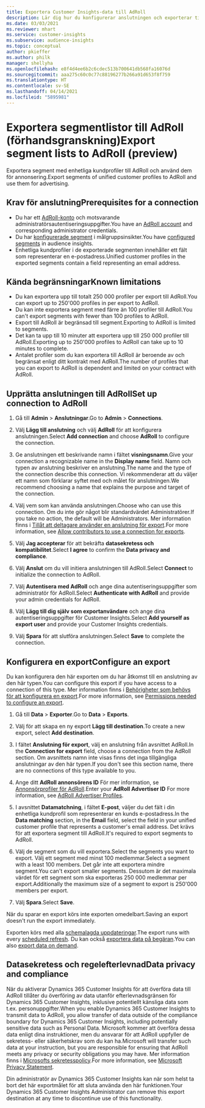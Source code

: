 ```yaml
---
title: Exportera Customer Insights-data till AdRoll
description: Lär dig hur du konfigurerar anslutningen och exporterar till AdRoll.
ms.date: 03/03/2021
ms.reviewer: mhart
ms.service: customer-insights
ms.subservice: audience-insights
ms.topic: conceptual
author: pkieffer
ms.author: philk
manager: shellyha
ms.openlocfilehash: e8f4d4ee6b2c6cdec513b700641db568fa16076d
ms.sourcegitcommit: aaa275c60c0c77c88196277b266a91d653f8f759
ms.translationtype: HT
ms.contentlocale: sv-SE
ms.lasthandoff: 04/14/2021
ms.locfileid: "5895981"
---
```

# <a name="export-segment-lists-to-adroll-preview"></a><span data-ttu-id="f26ab-103">Exportera segmentlistor till AdRoll (förhandsgranskning)</span><span class="sxs-lookup"><span data-stu-id="f26ab-103">Export segment lists to AdRoll (preview)</span></span>

<span data-ttu-id="f26ab-104">Exportera segment med enhetliga kundprofiler till AdRoll och använd dem för annonsering.</span><span class="sxs-lookup"><span data-stu-id="f26ab-104">Export segments of unified customer profiles to AdRoll and use them for advertising.</span></span> 

## <a name="prerequisites-for-a-connection"></a><span data-ttu-id="f26ab-105">Krav för anslutning</span><span class="sxs-lookup"><span data-stu-id="f26ab-105">Prerequisites for a connection</span></span>

-   <span data-ttu-id="f26ab-106">Du har ett [AdRoll-konto](https://www.adroll.com/) och motsvarande administratörsautentiseringsuppgifter.</span><span class="sxs-lookup"><span data-stu-id="f26ab-106">You have an [AdRoll account](https://www.adroll.com/) and corresponding administrator credentials.</span></span>
-   <span data-ttu-id="f26ab-107">Du har [konfigurerade segment](segments.md) i målgruppsinsikter.</span><span class="sxs-lookup"><span data-stu-id="f26ab-107">You have [configured segments](segments.md) in audience insights.</span></span>
-   <span data-ttu-id="f26ab-108">Enhetliga kundprofiler i de exporterade segmenten innehåller ett fält som representerar en e-postadress.</span><span class="sxs-lookup"><span data-stu-id="f26ab-108">Unified customer profiles in the exported segments contain a field representing an email address.</span></span>

## <a name="known-limitations"></a><span data-ttu-id="f26ab-109">Kända begränsningar</span><span class="sxs-lookup"><span data-stu-id="f26ab-109">Known limitations</span></span>

- <span data-ttu-id="f26ab-110">Du kan exportera upp till totalt 250 000 profiler per export till AdRoll.</span><span class="sxs-lookup"><span data-stu-id="f26ab-110">You can export up to 250'000 profiles in per export to AdRoll.</span></span>
- <span data-ttu-id="f26ab-111">Du kan inte exportera segment med färre än 100 profiler till AdRoll.</span><span class="sxs-lookup"><span data-stu-id="f26ab-111">You can't export segments with fewer than 100 profiles to AdRoll.</span></span> 
- <span data-ttu-id="f26ab-112">Export till AdRoll är begränsad till segment.</span><span class="sxs-lookup"><span data-stu-id="f26ab-112">Exporting to AdRoll is limited to segments.</span></span>
- <span data-ttu-id="f26ab-113">Det kan ta upp till 10 minuter att exportera upp till 250 000 profiler till AdRoll.</span><span class="sxs-lookup"><span data-stu-id="f26ab-113">Exporting up to 250'000 profiles to AdRoll can take up to 10 minutes to complete.</span></span> 
- <span data-ttu-id="f26ab-114">Antalet profiler som du kan exportera till AdRoll är beroende av och begränsat enligt ditt kontrakt med AdRoll.</span><span class="sxs-lookup"><span data-stu-id="f26ab-114">The number of profiles that you can export to AdRoll is dependent and limited on your contract with AdRoll.</span></span>

## <a name="set-up-connection-to-adroll"></a><span data-ttu-id="f26ab-115">Upprätta anslutningen till AdRoll</span><span class="sxs-lookup"><span data-stu-id="f26ab-115">Set up connection to AdRoll</span></span>

1. <span data-ttu-id="f26ab-116">Gå till **Admin** > **Anslutningar**.</span><span class="sxs-lookup"><span data-stu-id="f26ab-116">Go to **Admin** > **Connections**.</span></span>

1. <span data-ttu-id="f26ab-117">Välj **Lägg till anslutning** och välj **AdRoll** för att konfigurera anslutningen.</span><span class="sxs-lookup"><span data-stu-id="f26ab-117">Select **Add connection** and choose **AdRoll** to configure the connection.</span></span>

1. <span data-ttu-id="f26ab-118">Ge anslutningen ett beskrivande namn i fältet **visningsnamn**.</span><span class="sxs-lookup"><span data-stu-id="f26ab-118">Give your connection a recognizable name in the **Display name** field.</span></span> <span data-ttu-id="f26ab-119">Namn och typen av anslutning beskriver en anslutning.</span><span class="sxs-lookup"><span data-stu-id="f26ab-119">The name and the type of the connection describe this connection.</span></span> <span data-ttu-id="f26ab-120">Vi rekommenderar att du väljer ett namn som förklarar syftet med och målet för anslutningen.</span><span class="sxs-lookup"><span data-stu-id="f26ab-120">We recommend choosing a name that explains the purpose and target of the connection.</span></span>

1. <span data-ttu-id="f26ab-121">Välj vem som kan använda anslutningen.</span><span class="sxs-lookup"><span data-stu-id="f26ab-121">Choose who can use this connection.</span></span> <span data-ttu-id="f26ab-122">Om du inte gör något blir standardvärdet Administratörer.</span><span class="sxs-lookup"><span data-stu-id="f26ab-122">If you take no action, the default will be Administrators.</span></span> <span data-ttu-id="f26ab-123">Mer information finns i [Tillåt att deltagare använder en anslutning för export](connections.md#allow-contributors-to-use-a-connection-for-exports).</span><span class="sxs-lookup"><span data-stu-id="f26ab-123">For more information, see [Allow contributors to use a connection for exports](connections.md#allow-contributors-to-use-a-connection-for-exports).</span></span>

1. <span data-ttu-id="f26ab-124">Välj **Jag accepterar** för att bekräfta **datasekretess och kompatibilitet**.</span><span class="sxs-lookup"><span data-stu-id="f26ab-124">Select **I agree** to confirm the **Data privacy and compliance**.</span></span>

1. <span data-ttu-id="f26ab-125">Välj **Anslut** om du vill initiera anslutningen till AdRoll.</span><span class="sxs-lookup"><span data-stu-id="f26ab-125">Select **Connect** to initialize the connection to AdRoll.</span></span>

1. <span data-ttu-id="f26ab-126">Välj **Autentisera med AdRoll** och ange dina autentiseringsuppgifter som administratör för AdRoll.</span><span class="sxs-lookup"><span data-stu-id="f26ab-126">Select **Authenticate with AdRoll** and provide your admin credentials for AdRoll.</span></span> 

1. <span data-ttu-id="f26ab-127">Välj **Lägg till dig själv som exportanvändare** och ange dina autentiseringsuppgifter för Customer Insights.</span><span class="sxs-lookup"><span data-stu-id="f26ab-127">Select **Add yourself as export user** and provide your Customer Insights credentials.</span></span>

1. <span data-ttu-id="f26ab-128">Välj **Spara** för att slutföra anslutningen.</span><span class="sxs-lookup"><span data-stu-id="f26ab-128">Select **Save** to complete the connection.</span></span>

## <a name="configure-an-export"></a><span data-ttu-id="f26ab-129">Konfigurera en export</span><span class="sxs-lookup"><span data-stu-id="f26ab-129">Configure an export</span></span>

<span data-ttu-id="f26ab-130">Du kan konfigurera den här exporten om du har åtkomst till en anslutning av den här typen.</span><span class="sxs-lookup"><span data-stu-id="f26ab-130">You can configure this export if you have access to a connection of this type.</span></span> <span data-ttu-id="f26ab-131">Mer information finns i [Behörigheter som behövs för att konfigurera en export](export-destinations.md#set-up-a-new-export).</span><span class="sxs-lookup"><span data-stu-id="f26ab-131">For more information, see [Permissions needed to configure an export](export-destinations.md#set-up-a-new-export).</span></span>

1. <span data-ttu-id="f26ab-132">Gå till **Data** > **Exporter**.</span><span class="sxs-lookup"><span data-stu-id="f26ab-132">Go to **Data** > **Exports**.</span></span>

1. <span data-ttu-id="f26ab-133">Välj för att skapa en ny export **Lägg till destination**.</span><span class="sxs-lookup"><span data-stu-id="f26ab-133">To create a new export, select **Add destination**.</span></span>

1. <span data-ttu-id="f26ab-134">I fältet **Anslutning för export**, välj en anslutning från avsnittet AdRoll.</span><span class="sxs-lookup"><span data-stu-id="f26ab-134">In the **Connection for export** field, choose a connection from the AdRoll section.</span></span> <span data-ttu-id="f26ab-135">Om avsnittets namn inte visas finns det inga tillgängliga anslutningar av den här typen.</span><span class="sxs-lookup"><span data-stu-id="f26ab-135">If you don't see this section name, there are no connections of this type available to you.</span></span>

1. <span data-ttu-id="f26ab-136">Ange ditt **AdRoll annonsörens ID** För mer information, se [Annonsörprofiler för AdRoll](https://help.adroll.com/hc/articles/212011838-Advertiser-Profiles).</span><span class="sxs-lookup"><span data-stu-id="f26ab-136">Enter your **AdRoll Advertiser ID** For more information, see [AdRoll Advertiser Profiles](https://help.adroll.com/hc/articles/212011838-Advertiser-Profiles).</span></span>

3. <span data-ttu-id="f26ab-137">I avsnittet **Datamatchning**, i fältet **E-post**, väljer du det fält i din enhetliga kundprofil som representerar en kunds e-postadress.</span><span class="sxs-lookup"><span data-stu-id="f26ab-137">In the **Data matching** section, in the **Email** field, select the field in your unified customer profile that represents a customer's email address.</span></span> <span data-ttu-id="f26ab-138">Det krävs för att exportera segment till AdRoll.</span><span class="sxs-lookup"><span data-stu-id="f26ab-138">It's required to export segments to AdRoll.</span></span>

1. <span data-ttu-id="f26ab-139">Välj de segment som du vill exportera.</span><span class="sxs-lookup"><span data-stu-id="f26ab-139">Select the segments you want to export.</span></span> <span data-ttu-id="f26ab-140">Välj ett segment med minst 100 medlemmar.</span><span class="sxs-lookup"><span data-stu-id="f26ab-140">Select a segment with a least 100 members.</span></span> <span data-ttu-id="f26ab-141">Det går inte att exportera mindre segment.</span><span class="sxs-lookup"><span data-stu-id="f26ab-141">You can't export smaller segments.</span></span> <span data-ttu-id="f26ab-142">Dessutom är det maximala värdet för ett segment som ska exporteras 250 000 medlemmar per export.</span><span class="sxs-lookup"><span data-stu-id="f26ab-142">Additionally the maximum size of a segment to export is 250'000 members per export.</span></span> 

1. <span data-ttu-id="f26ab-143">Välj **Spara**.</span><span class="sxs-lookup"><span data-stu-id="f26ab-143">Select **Save**.</span></span>

<span data-ttu-id="f26ab-144">När du sparar en export körs inte exporten omedelbart.</span><span class="sxs-lookup"><span data-stu-id="f26ab-144">Saving an export doesn't run the export immediately.</span></span>

<span data-ttu-id="f26ab-145">Exporten körs med alla [schemalagda uppdateringar](system.md#schedule-tab).</span><span class="sxs-lookup"><span data-stu-id="f26ab-145">The export runs with every [scheduled refresh](system.md#schedule-tab).</span></span> <span data-ttu-id="f26ab-146">Du kan också [exportera data på begäran](export-destinations.md#run-exports-on-demand).</span><span class="sxs-lookup"><span data-stu-id="f26ab-146">You can also [export data on demand](export-destinations.md#run-exports-on-demand).</span></span> 


## <a name="data-privacy-and-compliance"></a><span data-ttu-id="f26ab-147">Datasekretess och regelefterlevnad</span><span class="sxs-lookup"><span data-stu-id="f26ab-147">Data privacy and compliance</span></span>

<span data-ttu-id="f26ab-148">När du aktiverar Dynamics 365 Customer Insights för att överföra data till AdRoll tillåter du överföring av data utanför efterlevnadsgränsen för Dynamics 365 Customer Insights, inklusive potentiellt känsliga data som t.ex. personuppgifter.</span><span class="sxs-lookup"><span data-stu-id="f26ab-148">When you enable Dynamics 365 Customer Insights to transmit data to AdRoll, you allow transfer of data outside of the compliance boundary for Dynamics 365 Customer Insights, including potentially sensitive data such as Personal Data.</span></span> <span data-ttu-id="f26ab-149">Microsoft kommer att överföra dessa data enligt dina instruktioner, men du ansvarar för att AdRoll uppfyller de sekretess- eller säkerhetskrav som du kan ha.</span><span class="sxs-lookup"><span data-stu-id="f26ab-149">Microsoft will transfer such data at your instruction, but you are responsible for ensuring that AdRoll meets any privacy or security obligations you may have.</span></span> <span data-ttu-id="f26ab-150">Mer information finns i [Microsofts sekretesspolicy](https://go.microsoft.com/fwlink/?linkid=396732).</span><span class="sxs-lookup"><span data-stu-id="f26ab-150">For more information, see [Microsoft Privacy Statement](https://go.microsoft.com/fwlink/?linkid=396732).</span></span>

<span data-ttu-id="f26ab-151">Din administratör av Dynamics 365 Customer Insights kan när som helst ta bort det här exportmålet för att sluta använda den här funktionen.</span><span class="sxs-lookup"><span data-stu-id="f26ab-151">Your Dynamics 365 Customer Insights Administrator can remove this export destination at any time to discontinue use of this functionality.</span></span>
